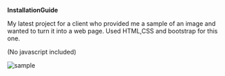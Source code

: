 **InstallationGuide**


My latest project for a client who provided me a sample of an image and wanted to turn it into a web page.
Used HTML,CSS and bootstrap for this one.

(No javascript included)

![sample](https://user-images.githubusercontent.com/56269124/189534152-53b9790c-226b-4d49-84f8-8673d405fd2a.png)
